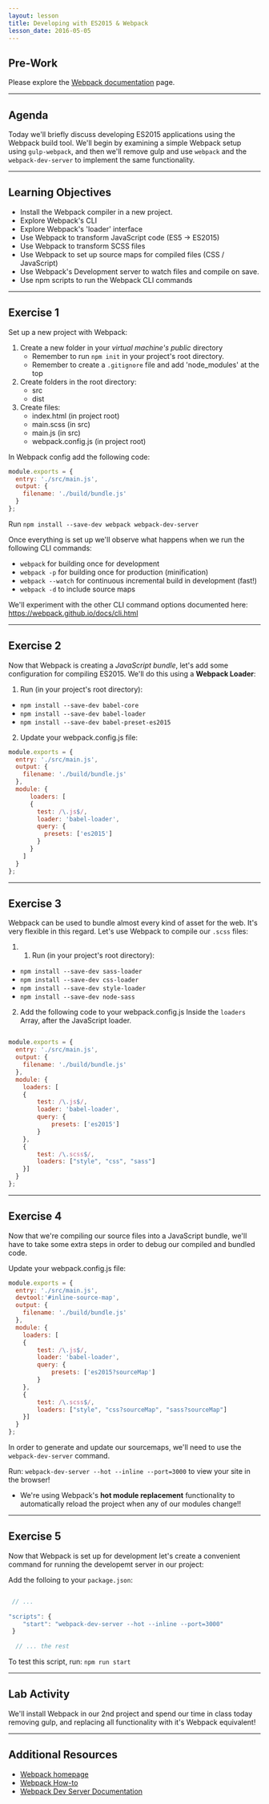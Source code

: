 ```yaml
---
layout: lesson
title: Developing with ES2015 & Webpack
lesson_date: 2016-05-05
---
```


## Pre-Work

Please explore the [Webpack documentation](https://webpack.github.io/docs/?utm_source=github&utm_medium=readme&utm_campaign=documentation) page.

---

## Agenda

Today we'll briefly discuss developing ES2015 applications using the Webpack build tool. We'll begin by examining a simple 
Webpack setup using `gulp-webpack`, and then we'll remove gulp and use `webpack` and the `webpack-dev-server` to implement the 
same functionality. 

---

## Learning Objectives

- Install the Webpack compiler in a new project.
- Explore Webpack's CLI
- Explore Webpack's 'loader' interface
- Use Webpack to transform JavaScript code (ES5 -> ES2015)
- Use Webpack to transform SCSS files
- Use Webpack to set up source maps for compiled files (CSS / JavaScript) 
- Use Webpack's Development server to watch files and compile on save.
- Use npm scripts to run the Webpack CLI commands

---

## Exercise 1

Set up a new project with Webpack: 

1. Create a new folder in your *virtual machine's public* directory
    - Remember to run `npm init` in your project's root directory.
    - Remember to create a `.gitignore` file and add 'node_modules' at the top
2. Create folders in the root directory:
    - src
    - dist
3. Create files: 
    - index.html (in project root)
    - main.scss (in src)
    - main.js (in src)
    - webpack.config.js (in project root)
    
In Webpack config add the following code: 

```js
module.exports = {
  entry: './src/main.js',
  output: {
    filename: './build/bundle.js'       
  }
};
```

Run `npm install --save-dev webpack webpack-dev-server`

Once everything is set up we'll observe what happens when we run the following CLI commands:

- `webpack` for building once for development
- `webpack -p` for building once for production (minification)
- `webpack --watch` for continuous incremental build in development (fast!)
- `webpack -d` to include source maps

We'll experiment with the other CLI command options documented here: 
https://webpack.github.io/docs/cli.html

---

## Exercise 2

Now that Webpack is creating a *JavaScript bundle*, let's add some configuration for compiling ES2015.
We'll do this using a **Webpack Loader**:

1. Run (in your project's root directory):
- `npm install --save-dev babel-core` 
- `npm install --save-dev babel-loader` 
- `npm install --save-dev babel-preset-es2015`

2. Update your webpack.config.js file: 

```js
module.exports = {
  entry: './src/main.js',
  output: {
    filename: './build/bundle.js'       
  },
  module: {
      loaders: [
      {
        test: /\.js$/,
        loader: 'babel-loader',
        query: {
          presets: ['es2015']
        }
      }
    ]
  }
};
```
---

## Exercise 3

Webpack can be used to bundle almost every kind of asset for the web. It's very flexible in this regard. 
Let's use Webpack to compile our `.scss` files:

1. 1. Run (in your project's root directory):
- `npm install --save-dev sass-loader`
- `npm install --save-dev css-loader`
- `npm install --save-dev style-loader`
- `npm install --save-dev node-sass`

2. Add the following code to your webpack.config.js Inside the `loaders` Array, 
after the JavaScript loader.

```js

module.exports = {
  entry: './src/main.js',
  output: {
    filename: './build/bundle.js'       
  },
  module: {
    loaders: [
    {
        test: /\.js$/,
        loader: 'babel-loader',
        query: {
            presets: ['es2015']
        }
    },
    {
        test: /\.scss$/,
        loaders: ["style", "css", "sass"]
    }]
  }
};
```

---

## Exercise 4

Now that we're compiling our source files into a JavaScript bundle, we'll have to take some extra steps in order
to debug our compiled and bundled code.

Update your webpack.config.js file: 

```js
module.exports = {
  entry: './src/main.js',
  devtool:'#inline-source-map',
  output: {
    filename: './build/bundle.js'       
  },
  module: {
    loaders: [
    {
        test: /\.js$/,
        loader: 'babel-loader',
        query: {
            presets: ['es2015?sourceMap']
        }
    },
    {
        test: /\.scss$/,
        loaders: ["style", "css?sourceMap", "sass?sourceMap"]
    }]
  }
};
```

In order to generate and update our sourcemaps, we'll need to use the `webpack-dev-server` command.

Run: `webpack-dev-server --hot --inline --port=3000` to view your site in the browser!

- We're using Webpack's **hot module replacement** functionality to automatically reload the project when any of our modules change!!

---

## Exercise 5

Now that Webpack is set up for development let's create a convenient command for running the developemt server
in our project: 

Add the folloing to your `package.json`:

```js

 // ...
 
"scripts": {
    "start": "webpack-dev-server --hot --inline --port=3000"
 }
  
  // ... the rest
```

To test this script, run: `npm run start`

---

## Lab Activity

We'll install Webpack in our 2nd project and spend our time in class today removing gulp, and replacing all functionality
with it's Webpack equivalent! 

---

## Additional Resources

- [Webpack homepage](https://webpack.github.io/)
- [Webpack How-to](https://github.com/petehunt/webpack-howto)
- [Webpack Dev Server Documentation](https://webpack.github.io/docs/webpack-dev-server.html) 
